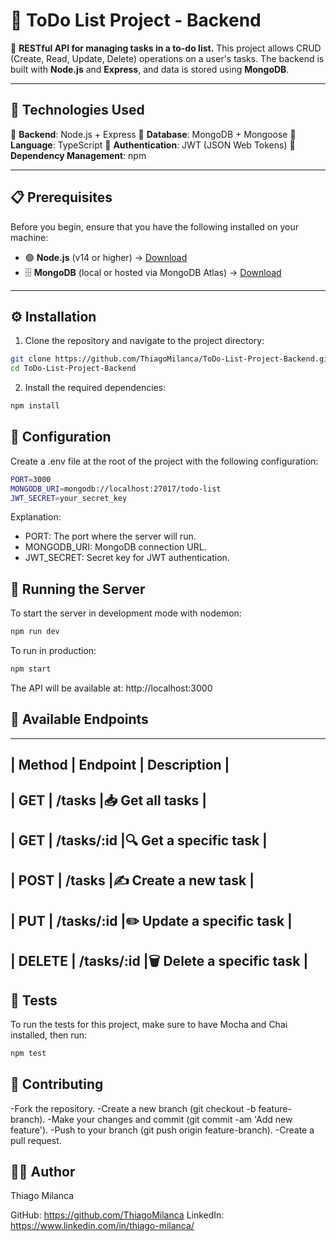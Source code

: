 # 📝 ToDo List Project - Backend

🚀 **RESTful API for managing tasks in a to-do list.**
This project allows CRUD (Create, Read, Update, Delete) operations on a user's tasks. The backend is built with **Node.js** and **Express**, and data is stored using **MongoDB**.

---

## 📌 Technologies Used

🔹 **Backend**: Node.js + Express
🔹 **Database**: MongoDB + Mongoose
🔹 **Language**: TypeScript
🔹 **Authentication**: JWT (JSON Web Tokens)
🔹 **Dependency Management**: npm

---

## 📋 Prerequisites

Before you begin, ensure that you have the following installed on your machine:

-   🟢 **Node.js** (v14 or higher) → [Download](https://nodejs.org/)
-   🗄️ **MongoDB** (local or hosted via MongoDB Atlas) → [Download](https://www.mongodb.com/)

---

## ⚙️ Installation

1. Clone the repository and navigate to the project directory:

```bash
git clone https://github.com/ThiagoMilanca/ToDo-List-Project-Backend.git
cd ToDo-List-Project-Backend
```

2. Install the required dependencies:

```bash
npm install
```

## 🔧 Configuration

Create a .env file at the root of the project with the following configuration:

```bash
PORT=3000
MONGODB_URI=mongodb://localhost:27017/todo-list
JWT_SECRET=your_secret_key
```

Explanation:

-   PORT: The port where the server will run.
-   MONGODB_URI: MongoDB connection URL.
-   JWT_SECRET: Secret key for JWT authentication.

## 🚀 Running the Server

To start the server in development mode with nodemon:

```bash
npm run dev
```

To run in production:

```bash
npm start
```

The API will be available at: http://localhost:3000

## 📡 Available Endpoints

---

## | Method | Endpoint | Description |

## | GET | /tasks |📥 Get all tasks |

## | GET | /tasks/:id |🔍 Get a specific task |

## | POST | /tasks |✍️ Create a new task |

## | PUT | /tasks/:id |✏️ Update a specific task |

## | DELETE | /tasks/:id |🗑️ Delete a specific task |

## 🧪 Tests

To run the tests for this project, make sure to have Mocha and Chai installed, then run:

```bash
npm test
```

## 🤝 Contributing

-Fork the repository.
-Create a new branch (git checkout -b feature-branch).
-Make your changes and commit (git commit -am 'Add new feature').
-Push to your branch (git push origin feature-branch).
-Create a pull request.

## 👨‍💻 Author

Thiago Milanca

GitHub: https://github.com/ThiagoMilanca
LinkedIn: https://www.linkedin.com/in/thiago-milanca/
